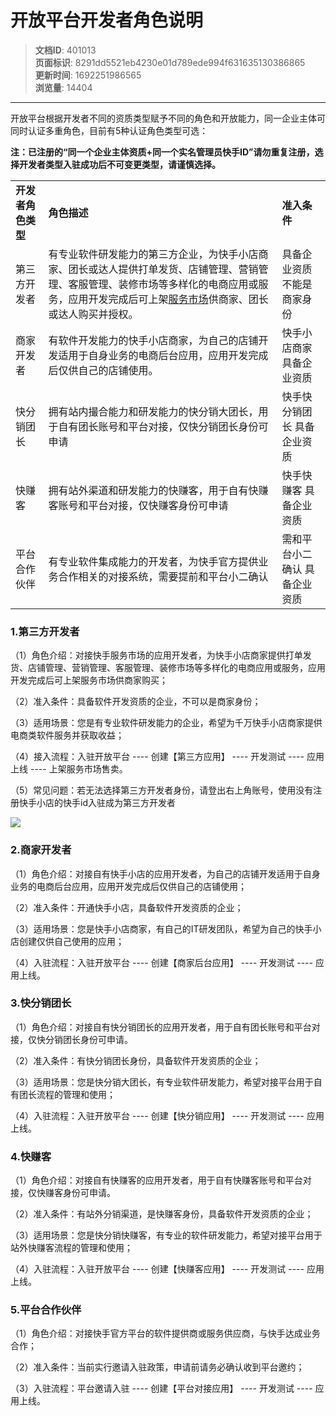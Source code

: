 # 开放平台开发者角色说明

> **文档ID**: 401013  
> **页面标识**: 8291dd5521eb4230e01d789ede994f631635130386865  
> **更新时间**: 1692251986565  
> **浏览量**: 14404

---

开放平台根据开发者不同的资质类型赋予不同的角色和开放能力，同一企业主体可同时认证多重角色，目前有5种认证角色类型可选：

**注：已注册的“同一个企业主体资质+同一个实名管理员快手ID”请勿重复注册，选择开发者类型入驻成功后不可变更类型，请谨慎选择。**

|  |  |  |
| --- | --- | --- |
| **开发者角色类型** | **角色描述** | **准入条件** |
| 第三方开发者 | 有专业软件研发能力的第三方企业，为快手小店商家、团长或达人提供打单发货、店铺管理、营销管理、客服管理、装修市场等多样化的电商应用或服务，应用开发完成后可上架[服务市场](https://fuwu.kwaixiaodian.com/)供商家、团长或达人购买并授权。 | 具备企业资质 不能是商家身份 |
| 商家开发者 | 有软件开发能力的快手小店商家，为自己的店铺开发适用于自身业务的电商后台应用，应用开发完成后仅供自己的店铺使用。 | 快手小店商家  具备企业资质 |
| 快分销团长 | 拥有站内撮合能力和研发能力的快分销大团长，用于自有团长账号和平台对接，仅快分销团长身份可申请 | 快手快分销团长  具备企业资质 |
| 快赚客 | 拥有站外渠道和研发能力的快赚客，用于自有快赚客账号和平台对接，仅快赚客身份可申请 | 快手快赚客  具备企业资质 |
| 平台合作伙伴 | 有专业软件集成能力的开发者，为快手官方提供业务合作相关的对接系统，需要提前和平台小二确认 | 需和平台小二确认  具备企业资质 |

### 1.第三方开发者

（1）角色介绍：对接快手服务市场的应用开发者，为快手小店商家提供打单发货、店铺管理、营销管理、客服管理、装修市场等多样化的电商应用或服务，应用开发完成后可上架服务市场供商家购买；

（2）准入条件：具备软件开发资质的企业，不可以是商家身份；

（3）适用场景：您是有专业软件研发能力的企业，希望为千万快手小店商家提供电商类软件服务并获取收益；

（4）接入流程：入驻开放平台 ---- 创建【第三方应用】 ---- 开发测试 ---- 应用上线 ---- 上架服务市场售卖。

（5）常见问题：若无法选择第三方开发者身份，请登出右上角账号，使用没有注册快手小店的快手id入驻成为第三方开发者

![](https://p2-ec.ecukwai.com/kos/nlav10684/gravity-open-editor/gravity-open-editor-1692251893663.png)

### 2.商家开发者

（1）角色介绍：对接自有快手小店的应用开发者，为自己的店铺开发适用于自身业务的电商后台应用，应用开发完成后仅供自己的店铺使用；

（2）准入条件：开通快手小店，具备软件开发资质的企业；

（3）适用场景：您是快手小店商家，有自己的IT研发团队，希望为自己的快手小店创建仅供自己使用的应用；

（4）入驻流程：入驻开放平台 ---- 创建【商家后台应用】 ---- 开发测试 ---- 应用上线。

### 3.快分销团长

（1）角色介绍：对接自有快分销团长的应用开发者，用于自有团长账号和平台对接，仅快分销团长身份可申请。

（2）准入条件：有快分销团长身份，具备软件开发资质的企业；

（3）适用场景：您是快分销大团长，有专业软件研发能力，希望对接平台用于自有团长流程的管理和使用；

（4）入驻流程：入驻开放平台 ---- 创建【快分销应用】 ---- 开发测试 ---- 应用上线。

### 4.快赚客

（1）角色介绍：对接自有快赚客的应用开发者，用于自有快赚客账号和平台对接，仅快赚客身份可申请。

（2）准入条件：有站外分销渠道，是快赚客身份，具备软件开发资质的企业；

（3）适用场景：您是快分销快赚客，有专业的软件研发能力，希望对接平台用于站外快赚客流程的管理和使用；

（4）入驻流程：入驻开放平台 ---- 创建【快赚客应用】 ---- 开发测试 ---- 应用上线。

### 5.平台合作伙伴

（1）角色介绍：对接快手官方平台的软件提供商或服务供应商，与快手达成业务合作；

（2）准入条件：当前实行邀请入驻政策，申请前请务必确认收到平台邀约；

（3）入驻流程：平台邀请入驻 ---- 创建【平台对接应用】 ---- 开发测试 ---- 应用上线。
